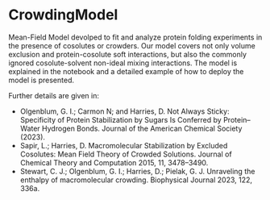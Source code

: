 # CrowdingModel
Mean-Field Model devolped to fit and analyze protein folding experiments in the presence of cosolutes or crowders.
Our model covers not only volume exclusion and protein-cosolute soft interactions, but also the commonly ignored cosolute-solvent non-ideal mixing interactions.
The model is explained in the notebook and a detailed example of how to deploy the model is presented.

Further details are given in:
* Olgenblum, G. I.; Carmon N; and Harries, D. Not Always Sticky: Specificity of Protein
Stabilization by Sugars Is Conferred by Protein–Water Hydrogen Bonds. 
Journal of the American Chemical Society (2023).
* Sapir, L.; Harries, D. Macromolecular Stabilization by Excluded Cosolutes: Mean Field
Theory of Crowded Solutions. Journal of Chemical Theory and Computation 2015, 11,
3478–3490.
* Stewart, C. J.; Olgenblum, G. I.; Harries, D.; Pielak, G. J. Unraveling the enthalpy of
macromolecular crowding. Biophysical Journal 2023, 122, 336a.

